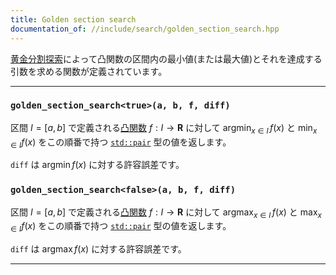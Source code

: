 ```yaml
---
title: Golden section search
documentation_of: //include/search/golden_section_search.hpp
---
```


[黄金分割探索](https://ja.wikipedia.org/wiki/%E9%BB%84%E9%87%91%E5%88%86%E5%89%B2%E6%8E%A2%E7%B4%A2)によって凸関数の区間内の最小値(または最大値)とそれを達成する引数を求める関数が定義されています。

---

### `golden_section_search<true>(a, b, f, diff)`

区間 $I = [a, b]$ で定義される[凸関数](https://ja.wikipedia.org/wiki/%E5%87%B8%E9%96%A2%E6%95%B0) $f: I \to \mathbf{R}$ に対して $\mathrm{argmin}_{x \in I} \, f(x)$ と $\min_{x \in I} f(x)$ をこの順番で持つ [`std::pair`](https://cpprefjp.github.io/reference/utility/pair.html) 型の値を返します。

`diff` は $\mathrm{argmin} \, f(x)$ に対する許容誤差です。

### `golden_section_search<false>(a, b, f, diff)`

区間 $I = [a, b]$ で定義される[凸関数](https://ja.wikipedia.org/wiki/%E5%87%B8%E9%96%A2%E6%95%B0) $f: I \to \mathbf{R}$ に対して $\mathrm{argmax}_{x \in I} \, f(x)$ と $\max_{x \in I} f(x)$ をこの順番で持つ [`std::pair`](https://cpprefjp.github.io/reference/utility/pair.html) 型の値を返します。

`diff` は $\mathrm{argmax} \, f(x)$ に対する許容誤差です。

---
